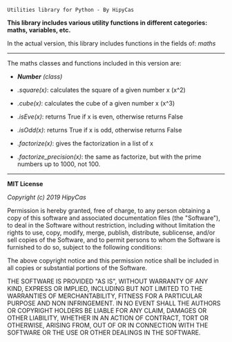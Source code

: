 `Utilities library for Python - By HipyCas`

**This library includes various utility functions in different categories: maths, variables, etc.**

In the actual version, this library includes functions in the fields of: _maths_
****

The maths classes and functions included in this version are:

- _**Number** (class)_
- _.square(x)_: calculates the square of a given number x (x^2)
- _.cube(x)_: calculates the cube of a given number x (x^3)
- _.isEve(x)_: returns True if x is even, otherwise returns False

- _.isOdd(x)_: returns True if x is odd, otherwise returns False
- _.factorize(x)_: gives the factorization in a list of x
- _.factorize_precision(x)_: the same as factorize, but with the prime numbers up to 1000, not 100.

****
**MIT License**

_Copyright (c) 2019 HipyCas_

Permission is hereby granted, free of charge, to any person obtaining a copy
of this software and associated documentation files (the "Software"), to deal
in the Software without restriction, including without limitation the rights
to use, copy, modify, merge, publish, distribute, sublicense, and/or sell
copies of the Software, and to permit persons to whom the Software is
furnished to do so, subject to the following conditions:

The above copyright notice and this permission notice shall be included in all
copies or substantial portions of the Software.

THE SOFTWARE IS PROVIDED "AS IS", WITHOUT WARRANTY OF ANY KIND, EXPRESS OR
IMPLIED, INCLUDING BUT NOT LIMITED TO THE WARRANTIES OF MERCHANTABILITY,
FITNESS FOR A PARTICULAR PURPOSE AND NON INFRINGEMENT. IN NO EVENT SHALL THE
AUTHORS OR COPYRIGHT HOLDERS BE LIABLE FOR ANY CLAIM, DAMAGES OR OTHER
LIABILITY, WHETHER IN AN ACTION OF CONTRACT, TORT OR OTHERWISE, ARISING FROM,
OUT OF OR IN CONNECTION WITH THE SOFTWARE OR THE USE OR OTHER DEALINGS IN THE
SOFTWARE.